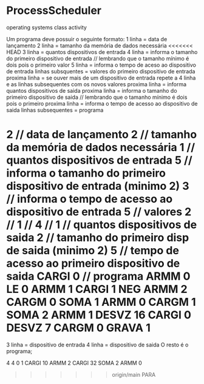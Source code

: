 # ProcessScheduler
operating systems class activity

Um programa deve possuir o seguinte formato:
1 linha = data de lançamento
2 linha = tamanho da memória de dados necessária
<<<<<<< HEAD
3 linha = quantos dispositivos de entrada
4 linha = informa o tamanho do primeiro dispositivo de entrada // lembrando que o tamanho mínimo é dois pois o primeiro valor
5 linha = informa o tempo de aceso ao dispositivo de entrada 
linhas subsquentes = valores do primeiro dispositivo de entrada
proxima linha = se ouver mais de um dispositivo de entrada repete a 4 linha e as linhas subsequentes com os novos valores
proxima linha = informa quantos dispositivos de saida
proxima linha = informa o tamanho do primeiro dispositivo de saida // lembrando que o tamanho mínimo é dois pois o primeiro 
proxima linha = informa o tempo de acesso ao dispositivo de saida
linhas subsequentes = programa 


2 // data de lançamento
2 // tamanho da memória de dados necessária
1 // quantos dispositivos de entrada
5 // informa o tamanho do primeiro dispositivo de entrada (minimo 2)
3 // informa o tempo de acesso ao dispositivo de entrada
5 // valores
2 //
1 //
4 //
1 // quantos dispositivos de saida
2 // tamanho do primeiro disp de saida (minimo 2)
5 // tempo de acesso ao primeiro dispositivo de saida
CARGI 0 // programa
ARMM  0
LE    0
ARMM  1
CARGI 1
NEG
ARMM  2
CARGM 0
SOMA  1
ARMM  0
CARGM 1
SOMA  2
ARMM  1
DESVZ 16
CARGI 0
DESVZ 7
CARGM 0
GRAVA 1
=======
3 linha = dispositivo de entrada
4 linha = dispositivo de saida
O resto é o programa;

4
4
0
1
CARGI 10
ARMM 2
CARGI 32
SOMA 2
ARMM 0
>>>>>>> origin/main
PARA